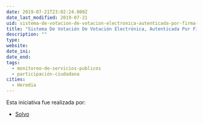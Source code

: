```yaml
---
date: 2019-07-21T23:02:24.000Z
date_last_modified: 2019-07-21
uid: sistema-de-votacion-de-votacion-electronica-autenticada-por-firma-digital
title: "Sistema De Votación De Votación Electrónica, Autenticada Por Firma Digital"
description: ""
type: 
website: 
date_ini: 
date_end: 
tags:
  - monitoreo-de-servicios-publicos
  - participación-ciudadana
cities: 
  - Heredia
---
```


Esta iniciativa fue realizada por:

- [Solvo](/i/solvo.html)
